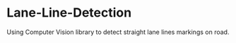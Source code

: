 # Lane-Line-Detection
Using Computer Vision library to detect straight lane lines markings on road.
